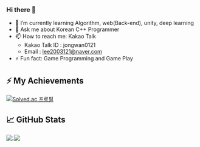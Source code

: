 ### Hi there 👋
- 🌱 I’m currently learning Algorithm, web(Back-end), unity, deep learning 
- 💬 Ask me about Korean C++ Programmer
- 📫 How to reach me: Kakao Talk  
  - Kakao Talk ID : jongwan0121
  - Email : lee2003121@naver.com
- ⚡ Fun fact: Game Programming and Game Play



## ⚡ My Achievements
[![Solved.ac
프로필](http://mazassumnida.wtf/api/v2/generate_badge?boj=lee2003121)](https://solved.ac/lee2003121)



## &#x1f4c8; GitHub Stats
<a href="https://github.com/lee2003121/lee2003121">
  <img align="center" src="https://github-readme-stats.vercel.app/api/top-langs/?username=lee2003121&hide=java,html&title_color=ffffff&text_color=c9cacc&icon_color=2bbc8a&bg_color=90,2b5876,4e4376" />
</a>
<a href="https://github.com/lee2003121/lee2003121">
  <img align="center" src="https://github-readme-stats.vercel.app/api?username=lee2003121&show_icons=true&line_height=27&count_private=true&bg_color=90,2b5876,4e4376&title_color=fff&text_color=fff&icon_color=4ca1af"/>
</a>

<!--
**lee2003121/lee2003121** is a ✨ _special_ ✨ repository because its `README.md` (this file) appears on your GitHub profile.

Here are some ideas to get you started:

- 🔭 I’m currently working on ...
- 🌱 I’m currently learning ...
- 👯 I’m looking to collaborate on ...
- 🤔 I’m looking for help with ...
- 💬 Ask me about ...
- 📫 How to reach me: ...
- 😄 Pronouns: ...
- ⚡ Fun fact: ...
-->
